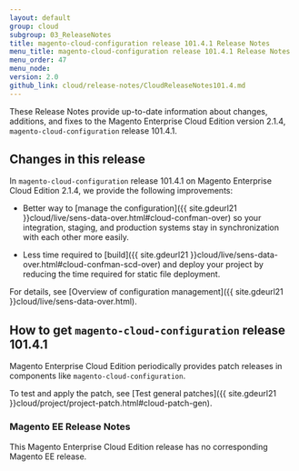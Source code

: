 ```yaml
---
layout: default
group: cloud
subgroup: 03_ReleaseNotes
title: magento-cloud-configuration release 101.4.1 Release Notes
menu_title: magento-cloud-configuration release 101.4.1 Release Notes
menu_order: 47
menu_node: 
version: 2.0
github_link: cloud/release-notes/CloudReleaseNotes101.4.md
---
```

 
These Release Notes provide up-to-date information about changes, additions, and fixes to the Magento Enterprise Cloud Edition version 2.1.4, `magento-cloud-configuration` release 101.4.1.

## Changes in this release
In `magento-cloud-configuration` release 101.4.1 on Magento Enterprise Cloud Edition 2.1.4, we provide the following improvements:

*	Better way to [manage the configuration]({{ site.gdeurl21 }}cloud/live/sens-data-over.html#cloud-confman-over) so your integration, staging, and production systems stay in synchronization with each other more easily.

	<!-- Sensitive data, such as payment processor passwords and API keys, are managed using either environment variables or using the Magento Admin only. -->
*	Less time required to [build]({{ site.gdeurl21 }}cloud/live/sens-data-over.html#cloud-confman-scd-over) and deploy your project by reducing the time required for static file deployment.

For details, see [Overview of configuration management]({{ site.gdeurl21 }}cloud/live/sens-data-over.html).

## How to get `magento-cloud-configuration` release 101.4.1
Magento Enterprise Cloud Edition periodically provides patch releases in components like `magento-cloud-configuration`.

To test and apply the patch, see [Test general patches]({{ site.gdeurl21 }}cloud/project/project-patch.html#cloud-patch-gen).

### Magento EE Release Notes
This Magento Enterprise Cloud Edition release has no corresponding Magento EE release.

